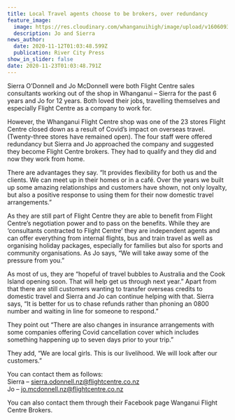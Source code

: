 ```yaml
---
title: Local Travel agents choose to be brokers, over redundancy
feature_image:
  image: https://res.cloudinary.com/whanganuihigh/image/upload/v1606093468/News/Sierra_O_Donnell._nee_Sim._RCP_12.11.20.jpg
  description: Jo and Sierra
news_author:
  date: 2020-11-12T01:03:48.599Z
  publication: River City Press
show_in_slider: false
date: 2020-11-23T01:03:48.791Z
---
```

Sierra O’Donnell and Jo McDonnell were both Flight Centre sales consultants working out of the shop in Whanganui – Sierra for the past 6 years and Jo for 12 years. Both loved their jobs, travelling themselves and especially Flight Centre as a company to work for.

However, the Whanganui Flight Centre shop was one of the 23 stores Flight Centre closed down as a result of Covid’s impact on overseas travel. (Twenty-three stores have remained open). The four staff were offered redundancy but Sierra and Jo approached the company and suggested they become Flight Centre brokers. They had to qualify and they did and now they work from home.

There are advantages they say. “It provides flexibility for both us and the clients. We can meet up in their homes or in a café. Over the years we built up some amazing relationships and customers have shown, not only loyalty, but also a positive response to using them for their now domestic travel arrangements.”

As they are still part of Flight Centre they are able to benefit from Flight Centre’s negotiation power and to pass on the benefits. While they are ‘consultants contracted to Flight Centre’ they are independent agents and can offer everything from internal flights, bus and train travel as well as organising holiday packages, especially for families but also for sports and community organisations. As Jo says, “We will take away some of the pressure from you.”

As most of us, they are “hopeful of travel bubbles to Australia and the Cook Island opening soon. That will help get us through next year.” Apart from that there are still customers wanting to transfer overseas credits to domestic travel and Sierra and Jo can continue helping with that. Sierra says, “It is better for us to chase refunds rather than phoning an 0800 number and waiting in line for someone to respond.”

They point out “There are also changes in insurance arrangements with some companies offering Covid cancellation cover which includes something happening up to seven days prior to your trip.”

They add, “We are local girls. This is our livelihood. We will look after our customers.”

You can contact them as follows:  
Sierra – sierra.odonnell.nz@flightcentre.co.nz  
Jo – jo.mcdonnell.nz@flightcentre.co.nz

You can also contact them through their Facebook page Wanganui Flight Centre Brokers.